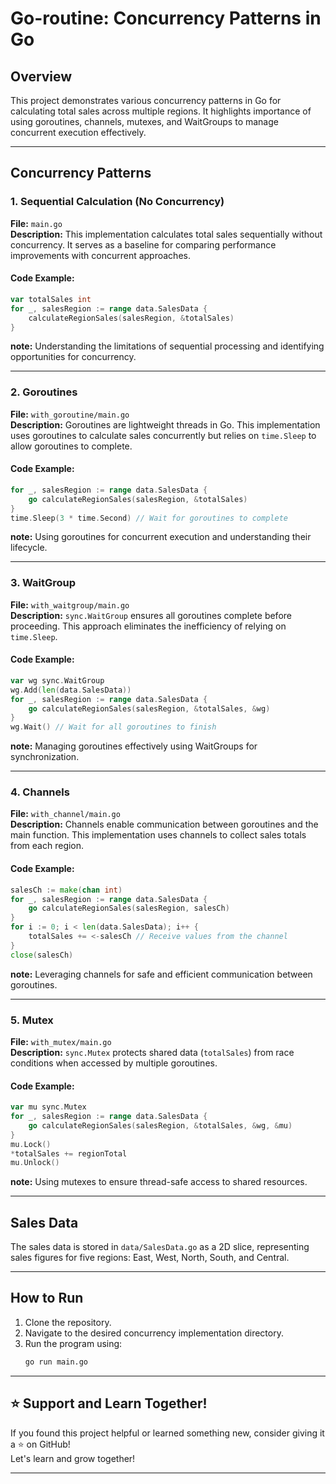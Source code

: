 # Go-routine: Concurrency Patterns in Go

## Overview
This project demonstrates various concurrency patterns in Go for calculating total sales across multiple regions. It highlights importance of using goroutines, channels, mutexes, and WaitGroups to manage concurrent execution effectively.

---

## Concurrency Patterns

### 1. Sequential Calculation (No Concurrency)
**File:** `main.go`  
**Description:** This implementation calculates total sales sequentially without concurrency. It serves as a baseline for comparing performance improvements with concurrent approaches.

#### Code Example:
```go
var totalSales int
for _, salesRegion := range data.SalesData {
    calculateRegionSales(salesRegion, &totalSales)
}
```
**note:** Understanding the limitations of sequential processing and identifying opportunities for concurrency.

---

### 2. Goroutines
**File:** `with_goroutine/main.go`  
**Description:** Goroutines are lightweight threads in Go. This implementation uses goroutines to calculate sales concurrently but relies on `time.Sleep` to allow goroutines to complete.

#### Code Example:
```go
for _, salesRegion := range data.SalesData {
    go calculateRegionSales(salesRegion, &totalSales)
}
time.Sleep(3 * time.Second) // Wait for goroutines to complete
```
**note:** Using goroutines for concurrent execution and understanding their lifecycle.

---

### 3. WaitGroup
**File:** `with_waitgroup/main.go`  
**Description:** `sync.WaitGroup` ensures all goroutines complete before proceeding. This approach eliminates the inefficiency of relying on `time.Sleep`.

#### Code Example:
```go
var wg sync.WaitGroup
wg.Add(len(data.SalesData))
for _, salesRegion := range data.SalesData {
    go calculateRegionSales(salesRegion, &totalSales, &wg)
}
wg.Wait() // Wait for all goroutines to finish
```
**note:** Managing goroutines effectively using WaitGroups for synchronization.

---

### 4. Channels
**File:** `with_channel/main.go`  
**Description:** Channels enable communication between goroutines and the main function. This implementation uses channels to collect sales totals from each region.

#### Code Example:
```go
salesCh := make(chan int)
for _, salesRegion := range data.SalesData {
    go calculateRegionSales(salesRegion, salesCh)
}
for i := 0; i < len(data.SalesData); i++ {
    totalSales += <-salesCh // Receive values from the channel
}
close(salesCh)
```
**note:** Leveraging channels for safe and efficient communication between goroutines.

---

### 5. Mutex
**File:** `with_mutex/main.go`  
**Description:** `sync.Mutex` protects shared data (`totalSales`) from race conditions when accessed by multiple goroutines.

#### Code Example:
```go
var mu sync.Mutex
for _, salesRegion := range data.SalesData {
    go calculateRegionSales(salesRegion, &totalSales, &wg, &mu)
}
mu.Lock()
*totalSales += regionTotal
mu.Unlock()
```
**note:** Using mutexes to ensure thread-safe access to shared resources.

---

## Sales Data
The sales data is stored in `data/SalesData.go` as a 2D slice, representing sales figures for five regions: East, West, North, South, and Central.

---

## How to Run
1. Clone the repository.
2. Navigate to the desired concurrency implementation directory.
3. Run the program using:
   ```sh
   go run main.go
   ```

---

## ⭐ Support and Learn Together!
If you found this project helpful or learned something new, consider giving it a ⭐ on GitHub!  
Let's learn and grow together!

---
